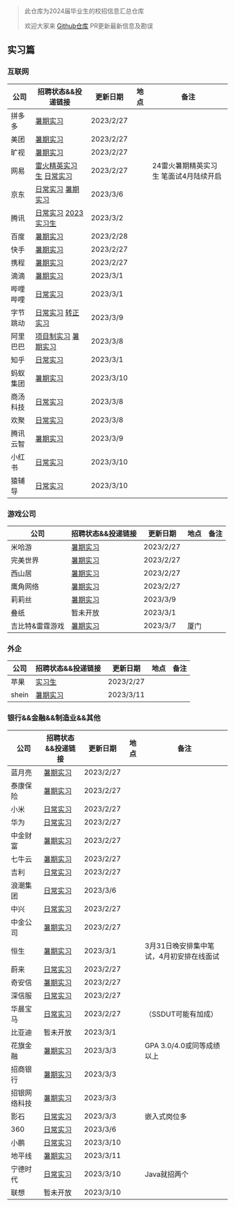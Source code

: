 > 此仓库为2024届毕业生的校招信息汇总仓库
>
> 欢迎大家来 [Github仓库](https://github.com/NAOSI-DLUT/Campus2024) PR更新最新信息及勘误

## 实习篇

### 互联网

| 公司     | 招聘状态&&投递链接                                           | 更新日期  | 地点 | 备注                                   |
| -------- | ------------------------------------------------------------ | --------- | ---- | -------------------------------------- |
| 拼多多   | [暑期实习](https://careers.pinduoduo.com/campus/intern)      | 2023/2/27 |      |                                        |
| 美团     | [暑期实习](https://zhaopin.meituan.com/web/campus)           | 2023/2/27 |      |                                        |
| 旷视     | [暑期实习](https://app.mokahr.com/campus-recruitment/megviihr/38642#/) | 2023/2/27 |      |                                        |
| 网易     | [雷火精英实习生](https://leihuo.163.com/campus/#/research?channel=EiCweVfK)  [日常实习](https://hr.163.com/job-list.html?workType=1) | 2023/2/27 |      | 24雷火暑期精英实习生 笔面试4月陆续开启 |
| 京东     | [日常实习](https://zhaopin.jd.com/web/job/trainee_job_info_list/5?time=1675865634536) [暑期实习](https://campus.jd.com/home#/jobs?selProjects=38) | 2023/3/6  |      |                                        |
| 腾讯     | [日常实习](https://join.qq.com/post.html?pid=2&amp;query=2_75%2C2_76%2C2_77%2C2_84%2C2_93%2C2_231%2Cp_2&time=1675865633560&query=p_2) [2023实习生](https://join.qq.com/post.html?query=2_75,2_76,2_77,2_84,2_93,2_231,p_2) | 2023/3/2  |      |                                        |
| 百度     | [暑期实习](https://talent.baidu.com/jobs/list?time=1675865632521) | 2023/2/28 |      |                                        |
| 快手     | [暑期实习](https://zhaopin.kuaishou.cn/recruit/e/?time=1675865631504#/official/trainee/?workLocationCode=domestic&name=%E6%9A%91%E6%9C%9F%E5%AE%9E%E4%B9%A0) | 2023/2/27 |      |                                        |
| 携程     | [暑期实习](https://campus.ctrip.com/campus-recruitment/trip/37757/#/page/%E6%A0%A1%E6%8B%9B%E9%A1%B9%E7%9B%AE) | 2023/2/27 |      |                                        |
| 滴滴     | [暑期实习](https://app.mokahr.com/apply/didiglobal/6222#/)   | 2023/3/1  |      |                                        |
| 哔哩哔哩 | [日常实习](https://jobs.bilibili.com/campus/positions?type=0) | 2023/3/1  |      |                                        |
| 字节跳动 | [日常实习](https://jobs.bytedance.com/campus/position?keywords=&category=&location=&type=3&job_hot_flag=) [转正实习](https://jobs.bytedance.com/campus/position?keywords=&category=&location=&type=3&job_hot_flag=) | 2023/3/9  |      |                                        |
| 阿里巴巴 | [项目制实习](https://talent.alibaba.com/campus/position-list?campusType=talentPlan&lang=zh) [暑期实习](https://talent.alibaba.com/campus/position-list?campusType=internship&lang=zh) | 2023/3/8  |      |                                        |
| 知乎     | [日常实习](https://app.mokahr.com/campus_apply/zhihu/68321#/jobs?zhineng=108486) | 2023/3/1  |      |                                        |
| 蚂蚁集团 | [暑期实习](https://talent.antgroup.com/campus?chInfo=ch_mp)  | 2023/3/10 |      |                                        |
| 商汤科技 | [日常实习](https://www.sensetime.com/cn/join-us)             | 2023/3/8  |      |                                        |
| 欢聚     | [日常实习](https://app.mokahr.com/apply/hjsd/48#/jobs?_k=i3ov2o&zhineng=5982&page=1&commitment=%E5%AE%9E%E4%B9%A0) | 2023/3/8  |      |                                        |
| 腾讯云智 | [暑期实习](https://app-tc.mokahr.com/campus-recruitment/csig/20001) | 2023/3/9  |      |                                        |
| 小红书   | [日常实习](https://job.xiaohongshu.com/intern)               | 2023/3/10 |      |                                        |
| 猿辅导   | [日常实习](https://hr.yuanfudao.com/campus-recruitment/fenbi/47742/#/jobs?zhineng=115462) | 2023/3/10 |      |                                        |

### 游戏公司

| 公司     | 招聘状态&&投递链接                                           | 更新日期  | 地点 | 备注 |
| -------- | ------------------------------------------------------------ | --------- | ---- | ---- |
| 米哈游   | [暑期实习](https://campus.mihoyo.com/#/campus/position)      | 2023/2/27 |      |      |
| 完美世界 | [暑期实习](https://jobs.games.wanmei.com/school.html)        | 2023/2/27 |      |      |
| 西山居   | [暑期实习](https://app.mokahr.com/campus-recruitment/xishanju/37430#/) | 2023/2/27 |      |      |
| 鹰角网络 | [暑期实习](https://jobs.hypergryph.com/campus_apply/hypergryph/26326#/) | 2023/2/27 |      |      |
| 莉莉丝   | [暑期实习](https://lilithgames.jobs.feishu.cn/intern/?keywords=&category=&location=&project=7208018545695000892&type=&job_hot_flag=&current=1&limit=10&functionCategory=) | 2023/3/9  |      |      |
| 叠纸     | 暂未开放                                                     | 2023/3/1  |      |      |
| 吉比特&雷霆游戏 | [暑期实习](https://hr.g-bits.com/web/index.html#/post-web/post-list/) | 2023/3/7  |  厦门    |      |

### 外企

| 公司  | 招聘状态&&投递链接                                           | 更新日期  | 地点 | 备注 |
| ----- | ------------------------------------------------------------ | --------- | ---- | ---- |
| 苹果  | [实习生](https://jobs.apple.com/zh-cn/search?location=china-CHNC&team=internships-STDNT-INTRN+corporate-STDNT-CORP&cid=social_all_china_wechat_china_students_opportunities&board_id=JB089) | 2023/2/27 |      |      |
| shein | [暑期实习](https://app.mokahr.com/campus_apply/shein/2932#/jobs) | 2023/3/11 |      |      |

### 银行&&金融&&制造业&&其他

| 公司         | 招聘状态&&投递链接                                           | 更新日期  | 地点 | 备注                                     |
| ------------ | ------------------------------------------------------------ | --------- | ---- | ---------------------------------------- |
| 蓝月亮       | [暑期实习](http://talent.bluemoon.com.cn/talent/recruit/#/bluemoon/campus/internStudent) | 2023/2/27 |      |                                          |
| 泰康保险     | [暑期实习](http://jobtaikang.zhiye.com/internlist?k=&c=-1&subcity=&subcitys=&p=1^-1,3^-1&day=-1&sort=1&PageIndex=1&class=1#this) | 2023/2/27 |      |                                          |
| 小米         | [日常实习](https://xiaomi.jobs.f.mioffice.cn/internship/?spread=6AA3R7B) | 2023/2/27 |      |                                          |
| 华为         | [日常实习](https://career.huawei.com/reccampportal/portal5/campus-recruitment.html?jobTypes=0#jobList) | 2023/2/27 |      |                                          |
| 中金财富     | [暑期实习](https://cicc.m.zhiye.com/#/jobs?jc=2&search=true&ky=&c1=1_4&c=&code=&RewardJob=0&jobads=&shareid=&token=) | 2023/2/27 |      |                                          |
| 七牛云       | [暑期实习](https://campus.qiniu.com/campus-recruitment/qiniuyun/73989#/) | 2023/2/27 |      |                                          |
| 吉利         | [日常实习](https://campus.geely.com/hcm-web/#/jobs/school?studentTypes=2) | 2023/2/27 |      |                                          |
| 浪潮集团     | [日常实习](https://inspur.hcmcloud.cn/recruit#/portal_job_list?job_class=intern) | 2023/3/6  |      |                                          |
| 中兴         | [日常实习](https://app.mokahr.com/campus-recruitment/zte/46903#/jobs?project=100010504&zhineng=72363&page=1) | 2023/2/27 |      |                                          |
| 中金公司     | [暑期实习](https://cicc.zhiye.com/summer?k=&c=-1&p=3^-1,1^8&day=-1&PageIndex=1&pc=&class=2#zw) | 2023/2/27 |      |                                          |
| 恒生         | [暑期实习](https://campus.hundsun.com/intern/jobs)           | 2023/3/1  |      | 3月31日晚安排集中笔试，4月初安排在线面试 |
| 蔚来         | [日常实习](https://nio.jobs.feishu.cn/intern/position/)      | 2023/2/27 |      |                                          |
| 奇安信       | [暑期实习](https://campus.qianxin.com/campus/intern)         | 2023/2/27 |      |                                          |
| 深信服       | [日常实习](https://hr.sangfor.com/campucompon/schoolRecruitment/trainee) | 2023/2/27 |      |                                          |
| 华晨宝马     | [日常实习](http://www.bmw-brilliance.cn/cn/zh/career/future-talent-program/index.html) | 2023/2/27 |      | （SSDUT可能有加成）                      |
| 比亚迪       | 暂未开放                                                     | 2023/3/1  |      |                                          |
| 花旗金融     | [暑期实习](http://2023.yingjiesheng.com/cstc/)               | 2023/3/3  |      | GPA 3.0/4.0或同等成绩以上                |
| 招商银行     | [暑期实习](https://social-recruit-front.paas.cmbchina.com/index.html#jobListSchool?id=DF94FD6D-26D3-4A19-9E69-577C4BA1DE82&fromType=school&qrgid=51108EB2-5BB6-446D-BAB2-D36CF8178086&back=1) | 2023/3/3  |      |                                          |
| 招银网络科技 | [暑期实习](https://cmbntjob-mobile.cmbchina.com/home)        | 2023/3/3  |      |                                          |
| 影石         | [日常实习](https://www.zhipin.com/gongsir/652af170b89181ee0HV72N20GA~~_100000.html?degree=203&experience=108&salary=401&ka=sel_exp_108) | 2023/3/3  |      | 嵌入式岗位多                             |
| 360          | [日常实习](https://360campus.zhiye.com/jobs)                 | 2023/3/6  |      |                                          |
| 小鹏         | [日常实习](https://campus.xiaopeng.com/campus_apply/xiaopeng/22/#/jobs?zhineng=20607) | 2023/3/10 |      |                                          |
| 地平线       | [暑期实习](https://wecruit.hotjob.cn/SU62d914f10dcad43c775ec125/pb/school.html) | 2023/3/11 |      |                                          |
| 宁德时代     | [日常实习](http://catl.zhaopin.com/job.html)                 | 2023/3/10 |      | Java就招两个                             |
| 联想         | 暂未开放                                                     | 2023/3/10 |      |                                          |


